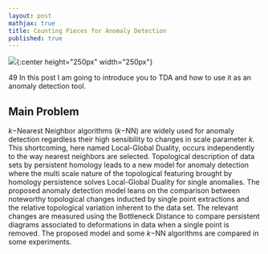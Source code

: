 ```yaml
---
layout: post
mathjax: true
title: Counting Pieces for Anomaly Detection
published: true
---
```


![](https://user-images.githubusercontent.com/67338552/85931694-fcd4f080-b88b-11ea-81c4-62b6b1efa17f.png){:center height="250px" width="250px"}

49 In this post I am going to introduce you to TDA and how to use it as an anomaly detection tool.

## Main Problem

$k-$Nearest Neighbor algorithms ($k-$NN) are widely used for anomaly detection regardless their high sensibility to changes in scale parameter $k$. This shortcoming, here named 
Local-Global Duality, occurs independently to the way nearest neighbors are selected. Topological description of data sets by persistent homology leads to a new model for 
anomaly detection where the multi scale nature of the topological featuring brought by homology persistence solves Local-Global Duality for single anomalies. The proposed 
anomaly detection model leans on the comparison between noteworthy topological changes inducted by single point extractions and the relative topological variation inherent 
to the data set. The relevant changes are measured using the Bottleneck Distance to compare persistent diagrams associated to deformations in data when a single point is 
removed. The proposed model and some $k-$NN algorithms  are compared in some experiments.

